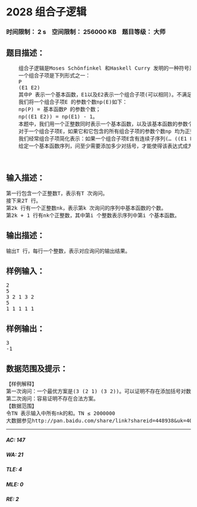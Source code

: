 # 2028 组合子逻辑   
### 时间限制： 2 s&nbsp;&nbsp;&nbsp;&nbsp;空间限制： 256000 KB&nbsp;&nbsp;&nbsp;&nbsp;题目等级： 大师  
## 题目描述：  

<pre>
    组合子逻辑是Moses Schönfinkel 和Haskell Curry 发明的一种符号系统，用于消除数理逻辑中对于变量的需要。本题考察一种与真实世界的组合子演算略有差别的组合子系统。  
    一个组合子项是下列形式之一：  
    P  
    (E1 E2)  
    其中P 表示一个基本函数，E1以及E2表示一个组合子项(可以相同)。不满足以上形式的表达式均非组合子项。  
    我们将一个组合子项E 的参数个数np(E)如下：  
    np(P) = 基本函数P 的参数个数；   
    np((E1 E2)) = np(E1) - 1。  
    本题中，我们用一个正整数同时表示一个基本函数，以及该基本函数的参数个数。  
    对于一个组合子项E，如果它和它包含的所有组合子项的参数个数np 均为正整数，那么我们称这个E为范式。   
    我们经常组合子项简化表示：如果一个组合子项E含有连续子序列(… ((E1 E2) E3) …En) (其中n ≥ 3)，其中Ek表示组合子项(可以是简化表示的)，那么将该部分替换为(E1 E2 E3 … En)，其他部分不变，得到表达式E 的一个简化表示。一个组合子项可以被简化表示多次。  
    给定一个基本函数序列，问至少需要添加多少对括号，才能使得该表达式成为一个范式的简化表示(即满足范式的性质)；如果无论如何怎样添加括号，均不能得到范式的简化表示，输出-1。
 
 
</pre>
  
  
## 输入描述：  

<pre>
第一行包含一个正整数T，表示有T 次询问。  
接下来2T 行。  
第2k 行有一个正整数nk，表示第k 次询问的序列中基本函数的个数。  
第2k + 1 行有nk个正整数，其中第i 个整数表示序列中第i 个基本函数。 
</pre>
  
  
## 输出描述：  

<pre>
输出T 行，每行一个整数，表示对应询问的输出结果。
</pre>
  
  
## 样例输入：  

<pre>
2   
5  
3 2 1 3 2  
5  
1 1 1 1 1
</pre>
  
  
## 样例输出：  

<pre>
3  
-1
</pre>
  
  
## 数据范围及提示：  

<pre>
【样例解释】  
第一次询问：一个最优方案是(3 (2 1) (3 2))。可以证明不存在添加括号对数更少的方案。  
第二次询问：容易证明不存在合法方案。  
【数据范围】  
令TN 表示输入中所有nk的和。TN ≤ 2000000   
大数据参见http://pan.baidu.com/share/link?shareid=448938&uk=4078610433
</pre>
  
  
***  

##### AC: 147  
##### WA: 21  
##### TLE: 4  
##### MLE: 0  
##### RE: 2  
